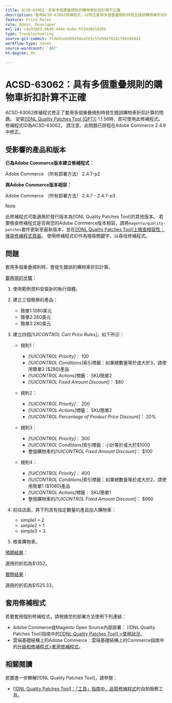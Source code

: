 ```yaml
---
title: ACSD-63062：具有多個重疊規則的購物車折扣計算不正確
description: 套用ACSD-63062修補程式，以修正套用多個重疊規則時發生錯誤購物車折扣計算的Adobe Commerce問題。
feature: Price Rules
role: Admin, Developer
exl-id: c4a93063-b640-444e-ba0e-552dd8d1895b
type: Troubleshooting
source-git-commit: 7fdb02a6d89d50ea593c5fd99d78101f89198424
workflow-type: tm+mt
source-wordcount: '387'
ht-degree: 0%

---
```


# ACSD-63062：具有多個重疊規則的購物車折扣計算不正確

ACSD-63062修補程式修正了套用多個重疊規則時發生錯誤購物車折扣計算的問題。 安裝[[!DNL Quality Patches Tool (QPT)]](/help/tools/quality-patches-tool/quality-patches-tool-to-self-serve-quality-patches.md) 1.1.56時，即可使用此修補程式。 修補程式ID為ACSD-63062。 請注意，此問題已排程在Adobe Commerce 2.4.8中修正。

## 受影響的產品和版本

**已為Adobe Commerce版本建立修補程式：**

Adobe Commerce （所有部署方法） 2.4.7-p2

**與Adobe Commerce版本相容：**

Adobe Commerce （所有部署方法） 2.4.7 - 2.4.7-p3

>[!NOTE]
>
>此修補程式可能適用於發行版本為[!DNL Quality Patches Tool]的其他版本。 若要檢查修補程式是否與您的Adobe Commerce版本相容，請將`magento/quality-patches`套件更新至最新版本，並在[[!DNL Quality Patches Tool]上檢查相容性：搜尋修補程式頁面](https://experienceleague.adobe.com/tools/commerce-quality-patches/index.html)。 使用修補程式ID作為搜尋關鍵字，以尋找修補程式。

## 問題

套用多個重疊規則時，會發生錯誤的購物車折扣計算。

<u>要再現的步驟</u>：

1. 使用範例資料安裝新的執行個體。
1. 建立三個簡單的產品：

   * 簡單1:1080美元
   * 簡單2:260美元
   * 簡單3:280美元

1. 建立四個&#x200B;*[!UICONTROL Cart Price Rules]*，如下所示：

   * 規則1：

      * *[!UICONTROL Priority]*： 100
      * *[!UICONTROL Conditions]*&#x200B;索引標籤：如果總數量等於或大於3，請使用簡單2 ($280)產品
      * *[!UICONTROL Actions]*&#x200B;標籤： SKU簡單2
      * *[!UICONTROL Fixed Amount Discount]*： $80

   * 規則2：

      * *[!UICONTROL Priority]*： 200
      * *[!UICONTROL Actions]*&#x200B;標籤： SKU簡單2
      * *[!UICONTROL Percentage of Product Price Discount]*： 20%

   * 規則3：

      * *[!UICONTROL Priority]*： 300
      * *[!UICONTROL Conditions]*&#x200B;索引標籤：小計等於或大於$1000
      * 整個購物車的&#x200B;*[!UICONTROL Fixed Amount Discount]*： $100

   * 規則4：

      * *[!UICONTROL Priority]*： 400
      * *[!UICONTROL Conditions]*&#x200B;索引標籤：如果總數量等於或大於2，請使用簡單1 ($1080)產品
      * *[!UICONTROL Actions]*&#x200B;標籤： SKU簡單1
      * 整個購物車的&#x200B;*[!UICONTROL Fixed Amount Discount]*： $960

1. 前往店面，將下列具有指定數量的產品加入購物車：

   * simple1 = 2
   * simple2 = 1
   * simple3 = 3

1. 檢查購物車。

<u>預期結果</u>：

適用的折扣為$1352。

<u>實際結果</u>：

適用的折扣為$1525.33。

## 套用修補程式

若要套用個別修補程式，請根據您的部署方法使用下列連結：

* Adobe Commerce或Magento Open Source內部部署： [!DNL Quality Patches Tool]指南中的[[!DNL Quality Patches Tool] >使用狀況](/help/tools/quality-patches-tool/usage.md)。
* 雲端基礎結構上的Adobe Commerce：雲端基礎結構上的Commerce指南中的[升級和修補程式>套用修補程式](https://experienceleague.adobe.com/docs/commerce-cloud-service/user-guide/develop/upgrade/apply-patches.html)。


## 相關閱讀

若要進一步瞭解[!DNL Quality Patches Tool]，請參閱：

* [[!DNL Quality Patches Tool]：「工具」指南中，品質修補程式](/help/tools/quality-patches-tool/quality-patches-tool-to-self-serve-quality-patches.md)的自助服務工具。
